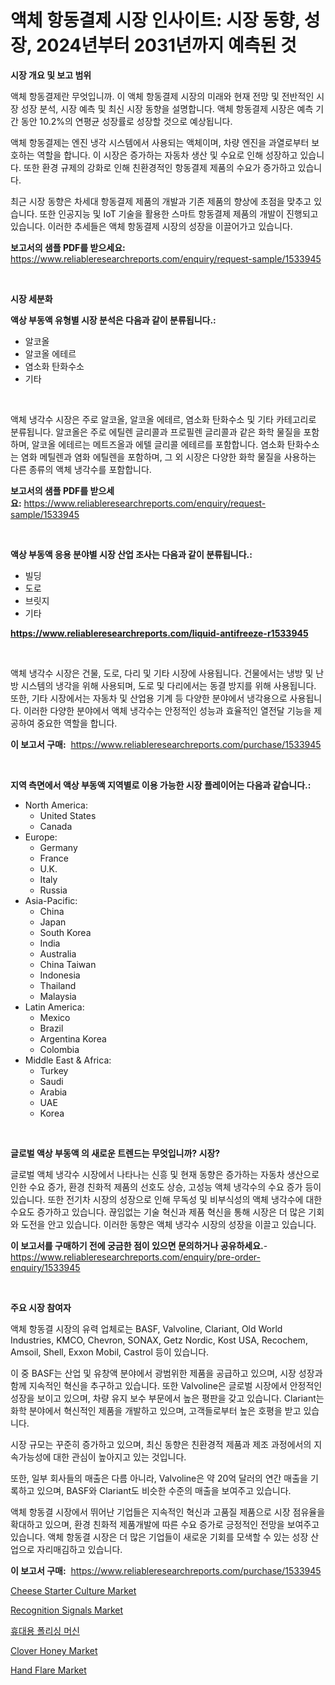 <p><h1>액체 항동결제 시장 인사이트: 시장 동향, 성장, 2024년부터 2031년까지 예측된 것</h1></p><p><strong>시장 개요 및 보고 범위</strong></p>
<p><p>액체 항동결제란 무엇입니까. 이 액체 항동결제 시장의 미래와 현재 전망 및 전반적인 시장 성장 분석, 시장 예측 및 최신 시장 동향을 설명합니다. 액체 항동결제 시장은 예측 기간 동안 10.2%의 연평균 성장률로 성장할 것으로 예상됩니다.</p><p>액체 항동결제는 엔진 냉각 시스템에서 사용되는 액체이며, 차량 엔진을 과열로부터 보호하는 역할을 합니다. 이 시장은 증가하는 자동차 생산 및 수요로 인해 성장하고 있습니다. 또한 환경 규제의 강화로 인해 친환경적인 항동결제 제품의 수요가 증가하고 있습니다.</p><p>최근 시장 동향은 차세대 항동결제 제품의 개발과 기존 제품의 향상에 초점을 맞추고 있습니다. 또한 인공지능 및 IoT 기술을 활용한 스마트 항동결제 제품의 개발이 진행되고 있습니다. 이러한 추세들은 액체 항동결제 시장의 성장을 이끌어가고 있습니다.</p></p>
<p><strong>보고서의 샘플 PDF를 받으세요:</strong> <a href="https://www.reliableresearchreports.com/enquiry/request-sample/1533945">https://www.reliableresearchreports.com/enquiry/request-sample/1533945</a></p>
<p>&nbsp;</p>
<p><strong>시장 세분화</strong></p>
<p><strong>액상 부동액 유형별 시장 분석은 다음과 같이 분류됩니다.:</strong></p>
<p><ul><li>알코올</li><li>알코올 에테르</li><li>염소화 탄화수소</li><li>기타</li></ul></p>
<p>&nbsp;</p>
<p><p>액체 냉각수 시장은 주로 알코올, 알코올 에테르, 염소화 탄화수소 및 기타 카테고리로 분류됩니다. 알코올은 주로 에틸렌 글리콜과 프로필렌 글리콜과 같은 화학 물질을 포함하며, 알코올 에테르는 메트즈올과 에텔 글리콜 에테르를 포함합니다. 염소화 탄화수소는 염화 메틸렌과 염화 에틸렌을 포함하며, 그 외 시장은 다양한 화학 물질을 사용하는 다른 종류의 액체 냉각수를 포함합니다.</p></p>
<p><strong>보고서의 샘플 PDF를 받으세요:</strong>&nbsp;<a href="https://www.reliableresearchreports.com/enquiry/request-sample/1533945">https://www.reliableresearchreports.com/enquiry/request-sample/1533945</a></p>
<p>&nbsp;</p>
<p><strong> 액상 부동액 응용 분야별 시장 산업 조사는 다음과 같이 분류됩니다.:</strong></p>
<p><ul><li>빌딩</li><li>도로</li><li>브릿지</li><li>기타</li></ul></p>
<p><strong><a href="https://www.reliableresearchreports.com/liquid-antifreeze-r1533945">https://www.reliableresearchreports.com/liquid-antifreeze-r1533945</a></strong></p>
<p>&nbsp;</p>
<p><p>액체 냉각수 시장은 건물, 도로, 다리 및 기타 시장에 사용됩니다. 건물에서는 냉방 및 난방 시스템의 냉각을 위해 사용되며, 도로 및 다리에서는 동결 방지를 위해 사용됩니다. 또한, 기타 시장에서는 자동차 및 산업용 기계 등 다양한 분야에서 냉각용으로 사용됩니다. 이러한 다양한 분야에서 액체 냉각수는 안정적인 성능과 효율적인 열전달 기능을 제공하여 중요한 역할을 합니다.</p></p>
<p><strong>이 보고서 구매:</strong>&nbsp; <a href="https://www.reliableresearchreports.com/purchase/1533945">https://www.reliableresearchreports.com/purchase/1533945</a></p>
<p>&nbsp;</p>
<p><strong>지역 측면에서 액상 부동액 지역별로 이용 가능한 시장 플레이어는 다음과 같습니다.:</strong></p>
<p><ul>
    <li>
        North America:
        <ul>
            <li>United States</li>
            <li>Canada</li>
        </ul>
    </li>
    <li>
        Europe:
        <ul>
            <li>Germany</li>
            <li>France</li>
            <li>U.K.</li>
            <li>Italy</li>
            <li>Russia</li>
        </ul>
    </li>
    <li>
        Asia-Pacific:
        <ul>
            <li>China</li>
            <li>Japan</li>
            <li>South Korea</li>
            <li>India</li>
            <li>Australia</li>
            <li>China Taiwan</li>
            <li>Indonesia</li>
            <li>Thailand</li>
            <li>Malaysia</li>
        </ul>
    </li>
    <li>
        Latin America:
        <ul>
            <li>Mexico</li>
            <li>Brazil</li>
            <li>Argentina Korea</li>
            <li>Colombia</li>
        </ul>
    </li>
    <li>
        Middle East & Africa:
        <ul>
            <li>Turkey</li>
            <li>Saudi</li>
            <li>Arabia</li>
            <li>UAE</li>
            <li>Korea</li>
        </ul>
    </li>
    </ul></p>
<p>&nbsp;</p>
<p><strong>글로벌 액상 부동액 의 새로운 트렌드는 무엇입니까? 시장?</strong></p>
<p><p>글로벌 액체 냉각수 시장에서 나타나는 신흥 및 현재 동향은 증가하는 자동차 생산으로 인한 수요 증가, 환경 친화적 제품의 선호도 상승, 고성능 액체 냉각수의 수요 증가 등이 있습니다. 또한 전기차 시장의 성장으로 인해 무독성 및 비부식성의 액체 냉각수에 대한 수요도 증가하고 있습니다. 끊임없는 기술 혁신과 제품 혁신을 통해 시장은 더 많은 기회와 도전을 안고 있습니다. 이러한 동향은 액체 냉각수 시장의 성장을 이끌고 있습니다.</p></p>
<p><strong>이 보고서를 구매하기 전에 궁금한 점이 있으면 문의하거나 공유하세요.</strong>- <a href="https://www.reliableresearchreports.com/enquiry/pre-order-enquiry/1533945">https://www.reliableresearchreports.com/enquiry/pre-order-enquiry/1533945</a></p>
<p>&nbsp;</p>
<p><strong>주요 시장 참여자</strong></p>
<p><p>액체 항동결 시장의 유력 업체로는 BASF, Valvoline, Clariant, Old World Industries, KMCO, Chevron, SONAX, Getz Nordic, Kost USA, Recochem, Amsoil, Shell, Exxon Mobil, Castrol 등이 있습니다. </p><p>이 중 BASF는 산업 및 유창액 분야에서 광범위한 제품을 공급하고 있으며, 시장 성장과 함께 지속적인 혁신을 추구하고 있습니다. 또한 Valvoline은 글로벌 시장에서 안정적인 성장을 보이고 있으며, 차량 유지 보수 부문에서 높은 평판을 갖고 있습니다. Clariant는 화학 분야에서 혁신적인 제품을 개발하고 있으며, 고객들로부터 높은 호평을 받고 있습니다.</p><p>시장 규모는 꾸준히 증가하고 있으며, 최신 동향은 친환경적 제품과 제조 과정에서의 지속가능성에 대한 관심이 높아지고 있는 것입니다.</p><p>또한, 일부 회사들의 매출은 다름 아니라, Valvoline은 약 20억 달러의 연간 매출을 기록하고 있으며, BASF와 Clariant도 비슷한 수준의 매출을 보여주고 있습니다.</p><p>액체 항동결 시장에서 뛰어난 기업들은 지속적인 혁신과 고품질 제품으로 시장 점유율을 확대하고 있으며, 환경 친화적 제품개발에 따른 수요 증가로 긍정적인 전망을 보여주고 있습니다. 액체 항동결 시장은 더 많은 기업들이 새로운 기회를 모색할 수 있는 성장 산업으로 자리매김하고 있습니다.</p></p>
<p><strong>이 보고서 구매:</strong>&nbsp;&nbsp;<a href="https://www.reliableresearchreports.com/purchase/1533945">https://www.reliableresearchreports.com/purchase/1533945</a></p>
<p><p><a href="https://adventurous-uranium-ef9.notion.site/Cheese-Starter-Culture-Market-Analysis-Examines-its-Scope-on-Growth-Opportunities-and-Forecasted-Tr-5128f460a40a414da2a8a75009149464">Cheese Starter Culture Market</a></p><p><a href="https://view.publitas.com/reportprime-1/recognition-signals-market-offer-valuable-insights-into-market-size-market-share-market-trends-and-projections-spanning-from-2024-to-2031/">Recognition Signals Market</a></p><p><a href="https://github.com/AlbertotDouglas44367/Market-Research-Report-List-1/blob/main/858242817777.md">휴대용 폴리싱 머신</a></p><p><a href="https://github.com/eeaveuhhh/Market-Research-Report-List-2/blob/main/clover-honey-market.md">Clover Honey Market</a></p><p><a href="https://view.publitas.com/reportprime-1/hand-flare-market-dynamics-2024-2031-also-about-its-market-trends-projections-and-opportunities/">Hand Flare Market</a></p></p>